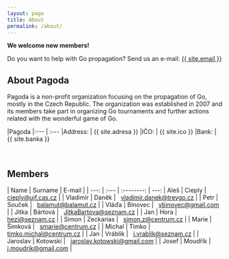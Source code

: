 ```yaml
---
layout: page
title: About
permalink: /about/
---
```


**We welcome new members!**

Do you want to help with Go propagation? Send us an e-mail:
<a href="mailto:{{ site.email }}">{{ site.email }}</a>

## About Pagoda

Pagoda is a non-profit organization focusing on the propagation of Go, mostly in the Czech Republic.
The organization was established in 2007 and its members take part in organizing Go tournaments and 
further actions related with the wonderful game of Go.


|Pagoda
|:--- | :---
|Address: | {{ site.adresa }}
|IČO:   | {{ site.ico }}
|Bank: | {{ site.banka }}

<br />

## Members

| Name | Surname |   E-mail   |
| ---: | :--- | :--------: | ---:
| Aleš | Cieply | &nbsp; cieply@ujf.cas.cz |
| Vladimír | Daněk | &nbsp; vladimir.danek@treygo.cz | 
| Petr | Souček | &nbsp; balamut@balamut.cz | 
| Vláďa | Bínovec | &nbsp; vbinovec@gmail.com | 
| Jitka | Bártová | &nbsp; JitkaBartova@seznam.cz | 
| Jan | Hora | &nbsp; hezi@seznam.cz | 
| Simon | Zeckarias | &nbsp; simon.z@centrum.cz | 
| Marie | Šimková | &nbsp; smarie@centrum.cz |
| Michal | Timko | &nbsp; timko.michal@centrum.cz |
| Jan | Vráblík | &nbsp; j.vrablik@seznam.cz |
| Jaroslav | Kotowski | &nbsp; jaroslav.kotowski@gmail.com |
| Josef | Moudřík | &nbsp; j.moudrik@gmail.com |



